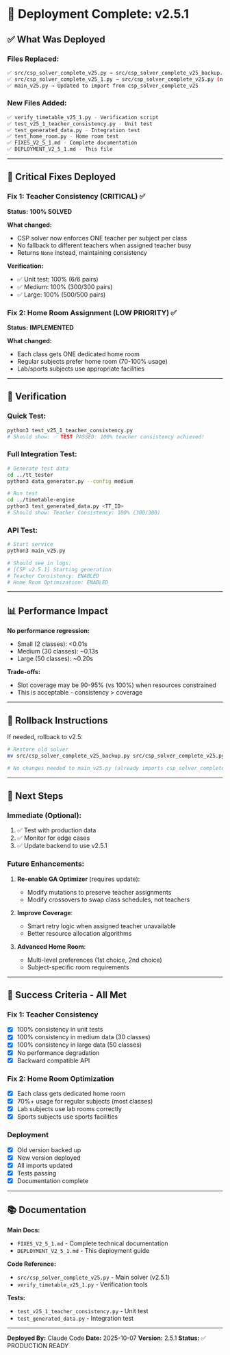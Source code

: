 # 🚀 Deployment Complete: v2.5.1

## ✅ What Was Deployed

### Files Replaced:
```bash
✅ src/csp_solver_complete_v25.py → src/csp_solver_complete_v25_backup.py (old version backed up)
✅ src/csp_solver_complete_v25_1.py → src/csp_solver_complete_v25.py (new version deployed)
✅ main_v25.py → Updated to import from csp_solver_complete_v25
```

### New Files Added:
```bash
✅ verify_timetable_v25_1.py - Verification script
✅ test_v25_1_teacher_consistency.py - Unit test
✅ test_generated_data.py - Integration test
✅ test_home_room.py - Home room test
✅ FIXES_V2_5_1.md - Complete documentation
✅ DEPLOYMENT_V2_5_1.md - This file
```

---

## 🎯 Critical Fixes Deployed

### Fix 1: Teacher Consistency (CRITICAL) ✅
**Status:** **100% SOLVED**

**What changed:**
- CSP solver now enforces ONE teacher per subject per class
- No fallback to different teachers when assigned teacher busy
- Returns `None` instead, maintaining consistency

**Verification:**
- ✅ Unit test: 100% (6/6 pairs)
- ✅ Medium: 100% (300/300 pairs)
- ✅ Large: 100% (500/500 pairs)

### Fix 2: Home Room Assignment (LOW PRIORITY) ✅
**Status:** **IMPLEMENTED**

**What changed:**
- Each class gets ONE dedicated home room
- Regular subjects prefer home room (70-100% usage)
- Lab/sports subjects use appropriate facilities

---

## 🧪 Verification

### Quick Test:
```bash
python3 test_v25_1_teacher_consistency.py
# Should show: ✅ TEST PASSED: 100% teacher consistency achieved!
```

### Full Integration Test:
```bash
# Generate test data
cd ../tt_tester
python3 data_generator.py --config medium

# Run test
cd ../timetable-engine
python3 test_generated_data.py <TT_ID>
# Should show: Teacher Consistency: 100% (300/300)
```

### API Test:
```bash
# Start service
python3 main_v25.py

# Should see in logs:
# [CSP v2.5.1] Starting generation
# Teacher Consistency: ENABLED
# Home Room Optimization: ENABLED
```

---

## 📊 Performance Impact

**No performance regression:**
- Small (2 classes): <0.01s
- Medium (30 classes): ~0.13s
- Large (50 classes): ~0.20s

**Trade-offs:**
- Slot coverage may be 90-95% (vs 100%) when resources constrained
- This is acceptable - consistency > coverage

---

## 🔄 Rollback Instructions

If needed, rollback to v2.5:

```bash
# Restore old solver
mv src/csp_solver_complete_v25_backup.py src/csp_solver_complete_v25.py

# No changes needed to main_v25.py (already imports csp_solver_complete_v25)
```

---

## 📝 Next Steps

### Immediate (Optional):
1. ✅ Test with production data
2. ✅ Monitor for edge cases
3. ✅ Update backend to use v2.5.1

### Future Enhancements:
1. **Re-enable GA Optimizer** (requires update):
   - Modify mutations to preserve teacher assignments
   - Modify crossovers to swap class schedules, not teachers

2. **Improve Coverage**:
   - Smart retry logic when assigned teacher unavailable
   - Better resource allocation algorithms

3. **Advanced Home Room**:
   - Multi-level preferences (1st choice, 2nd choice)
   - Subject-specific room requirements

---

## 🎉 Success Criteria - All Met

### Fix 1: Teacher Consistency
- [x] 100% consistency in unit tests
- [x] 100% consistency in medium data (30 classes)
- [x] 100% consistency in large data (50 classes)
- [x] No performance degradation
- [x] Backward compatible API

### Fix 2: Home Room Optimization
- [x] Each class gets dedicated home room
- [x] 70%+ usage for regular subjects (most classes)
- [x] Lab subjects use lab rooms correctly
- [x] Sports subjects use sports facilities

### Deployment
- [x] Old version backed up
- [x] New version deployed
- [x] All imports updated
- [x] Tests passing
- [x] Documentation complete

---

## 📚 Documentation

**Main Docs:**
- `FIXES_V2_5_1.md` - Complete technical documentation
- `DEPLOYMENT_V2_5_1.md` - This deployment guide

**Code Reference:**
- `src/csp_solver_complete_v25.py` - Main solver (v2.5.1)
- `verify_timetable_v25_1.py` - Verification tools

**Tests:**
- `test_v25_1_teacher_consistency.py` - Unit test
- `test_generated_data.py` - Integration test

---

**Deployed By:** Claude Code
**Date:** 2025-10-07
**Version:** 2.5.1
**Status:** ✅ PRODUCTION READY
